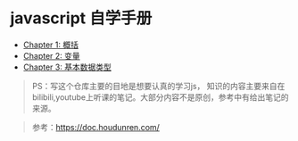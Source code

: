 # javascript 自学手册

* [Chapter 1: 概括](./how-it-work/first-step.md)
* [Chapter 2: 变量](./variable/variable.md)
* [Chapter 3: 基本数据类型](./primitive-type/primitive-type.md)

> PS：写这个仓库主要的目地是想要认真的学习js， 知识的内容主要来自在bilibili,youtube上听课的笔记。大部分内容不是原创，参考中有给出笔记的来源。

> 参考：https://doc.houdunren.com/